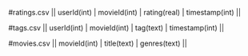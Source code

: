 #ratings.csv
|| userId(int) | 
movieId(int) | 
rating(real) | 
timestamp(int) ||

#tags.csv
|| userId(int) | 
movieId(int) | 
tag(text) | 
timestamp(int) ||

#movies.csv
|| movieId(int) | 
title(text) | 
genres(text) ||